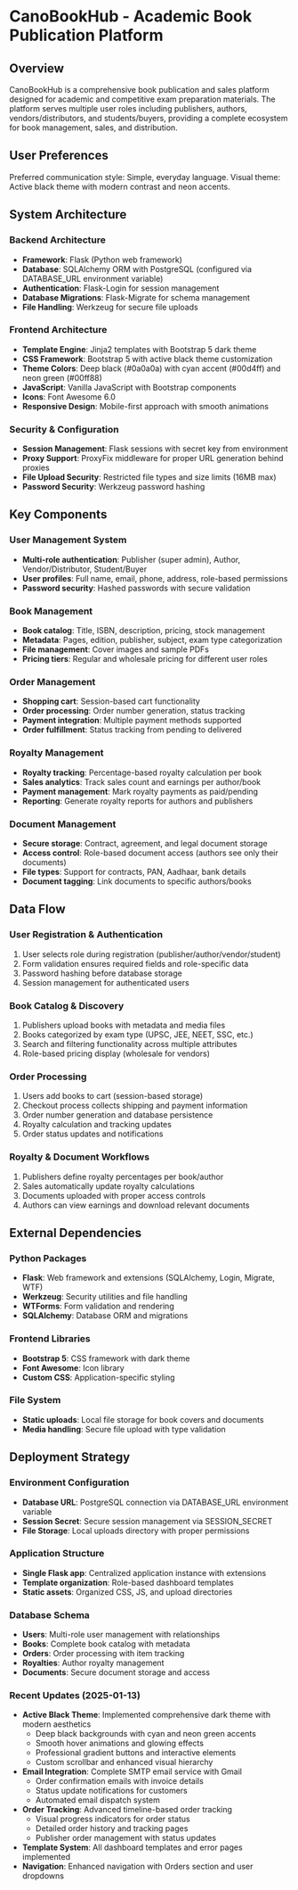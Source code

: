 # CanoBookHub - Academic Book Publication Platform

## Overview

CanoBookHub is a comprehensive book publication and sales platform designed for academic and competitive exam preparation materials. The platform serves multiple user roles including publishers, authors, vendors/distributors, and students/buyers, providing a complete ecosystem for book management, sales, and distribution.

## User Preferences

Preferred communication style: Simple, everyday language.
Visual theme: Active black theme with modern contrast and neon accents.

## System Architecture

### Backend Architecture
- **Framework**: Flask (Python web framework)
- **Database**: SQLAlchemy ORM with PostgreSQL (configured via DATABASE_URL environment variable)
- **Authentication**: Flask-Login for session management
- **Database Migrations**: Flask-Migrate for schema management
- **File Handling**: Werkzeug for secure file uploads

### Frontend Architecture
- **Template Engine**: Jinja2 templates with Bootstrap 5 dark theme
- **CSS Framework**: Bootstrap 5 with active black theme customization
- **Theme Colors**: Deep black (#0a0a0a) with cyan accent (#00d4ff) and neon green (#00ff88)
- **JavaScript**: Vanilla JavaScript with Bootstrap components
- **Icons**: Font Awesome 6.0
- **Responsive Design**: Mobile-first approach with smooth animations

### Security & Configuration
- **Session Management**: Flask sessions with secret key from environment
- **Proxy Support**: ProxyFix middleware for proper URL generation behind proxies
- **File Upload Security**: Restricted file types and size limits (16MB max)
- **Password Security**: Werkzeug password hashing

## Key Components

### User Management System
- **Multi-role authentication**: Publisher (super admin), Author, Vendor/Distributor, Student/Buyer
- **User profiles**: Full name, email, phone, address, role-based permissions
- **Password security**: Hashed passwords with secure validation

### Book Management
- **Book catalog**: Title, ISBN, description, pricing, stock management
- **Metadata**: Pages, edition, publisher, subject, exam type categorization
- **File management**: Cover images and sample PDFs
- **Pricing tiers**: Regular and wholesale pricing for different user roles

### Order Management
- **Shopping cart**: Session-based cart functionality
- **Order processing**: Order number generation, status tracking
- **Payment integration**: Multiple payment methods supported
- **Order fulfillment**: Status tracking from pending to delivered

### Royalty Management
- **Royalty tracking**: Percentage-based royalty calculation per book
- **Sales analytics**: Track sales count and earnings per author/book
- **Payment management**: Mark royalty payments as paid/pending
- **Reporting**: Generate royalty reports for authors and publishers

### Document Management
- **Secure storage**: Contract, agreement, and legal document storage
- **Access control**: Role-based document access (authors see only their documents)
- **File types**: Support for contracts, PAN, Aadhaar, bank details
- **Document tagging**: Link documents to specific authors/books

## Data Flow

### User Registration & Authentication
1. User selects role during registration (publisher/author/vendor/student)
2. Form validation ensures required fields and role-specific data
3. Password hashing before database storage
4. Session management for authenticated users

### Book Catalog & Discovery
1. Publishers upload books with metadata and media files
2. Books categorized by exam type (UPSC, JEE, NEET, SSC, etc.)
3. Search and filtering functionality across multiple attributes
4. Role-based pricing display (wholesale for vendors)

### Order Processing
1. Users add books to cart (session-based storage)
2. Checkout process collects shipping and payment information
3. Order number generation and database persistence
4. Royalty calculation and tracking updates
5. Order status updates and notifications

### Royalty & Document Workflows
1. Publishers define royalty percentages per book/author
2. Sales automatically update royalty calculations
3. Documents uploaded with proper access controls
4. Authors can view earnings and download relevant documents

## External Dependencies

### Python Packages
- **Flask**: Web framework and extensions (SQLAlchemy, Login, Migrate, WTF)
- **Werkzeug**: Security utilities and file handling
- **WTForms**: Form validation and rendering
- **SQLAlchemy**: Database ORM and migrations

### Frontend Libraries
- **Bootstrap 5**: CSS framework with dark theme
- **Font Awesome**: Icon library
- **Custom CSS**: Application-specific styling

### File System
- **Static uploads**: Local file storage for book covers and documents
- **Media handling**: Secure file upload with type validation

## Deployment Strategy

### Environment Configuration
- **Database URL**: PostgreSQL connection via DATABASE_URL environment variable
- **Session Secret**: Secure session management via SESSION_SECRET
- **File Storage**: Local uploads directory with proper permissions

### Application Structure
- **Single Flask app**: Centralized application instance with extensions
- **Template organization**: Role-based dashboard templates
- **Static assets**: Organized CSS, JS, and upload directories

### Database Schema
- **Users**: Multi-role user management with relationships
- **Books**: Complete book catalog with metadata
- **Orders**: Order processing with item tracking
- **Royalties**: Author royalty management
- **Documents**: Secure document storage and access

### Recent Updates (2025-01-13)
- **Active Black Theme**: Implemented comprehensive dark theme with modern aesthetics
  - Deep black backgrounds with cyan and neon green accents
  - Smooth hover animations and glowing effects
  - Professional gradient buttons and interactive elements
  - Custom scrollbar and enhanced visual hierarchy
- **Email Integration**: Complete SMTP email service with Gmail
  - Order confirmation emails with invoice details
  - Status update notifications for customers
  - Automated email dispatch system
- **Order Tracking**: Advanced timeline-based order tracking
  - Visual progress indicators for order status
  - Detailed order history and tracking pages
  - Publisher order management with status updates
- **Template System**: All dashboard templates and error pages implemented
- **Navigation**: Enhanced navigation with Orders section and user dropdowns